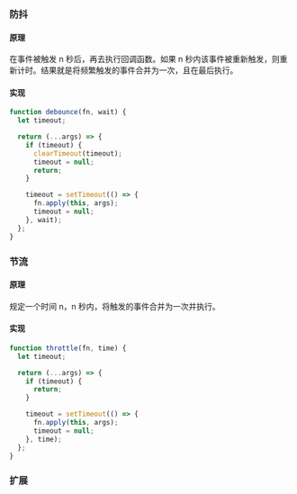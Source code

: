 ### 防抖

#### 原理

在事件被触发 n 秒后，再去执行回调函数。如果 n 秒内该事件被重新触发，则重新计时。结果就是将频繁触发的事件合并为一次，且在最后执行。

#### 实现

```js
function debounce(fn, wait) {
  let timeout;

  return (...args) => {
    if (timeout) {
      clearTimeout(timeout);
      timeout = null;
      return;
    }

    timeout = setTimeout(() => {
      fn.apply(this, args);
      timeout = null;
    }, wait);
  };
}
```

### 节流

#### 原理

规定一个时间 n，n 秒内，将触发的事件合并为一次并执行。

#### 实现

```js
function throttle(fn, time) {
  let timeout;

  return (...args) => {
    if (timeout) {
      return;
    }

    timeout = setTimeout(() => {
      fn.apply(this, args);
      timeout = null;
    }, time);
  };
}
```

### 扩展
